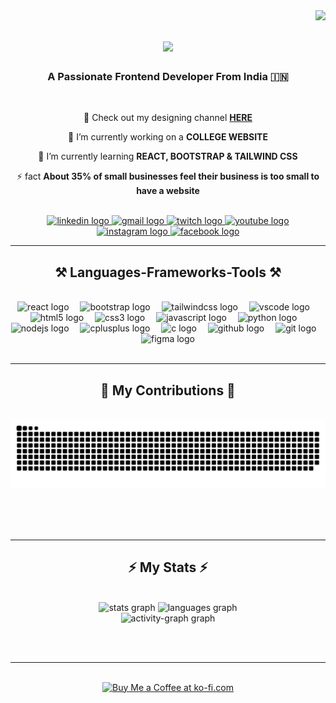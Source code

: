 <img align="right" height="20" src="https://visitor-badge.laobi.icu/badge?page_id=salesp07.salesp07" />

<h1 align="center">
    <img src="https://readme-typing-svg.herokuapp.com/?font=Righteous&size=35&center=true&vCenter=true&width=500&height=70&duration=4000&lines=Hi+There!+👋;+I'm+Paras+Salunke!;" />
</h1>

<h3 align="center">A Passionate Frontend Developer From India 🇮🇳</h3>

<br/>

<div align="center">

🎯 Check out my designing channel **[HERE](https://youtube.com/@ParasSalunkeArts)**
 
 🔭 I’m currently working on a **COLLEGE WEBSITE**
 
 🌱 I’m currently learning **REACT, BOOTSTRAP & TAILWIND CSS**

⚡ fact **About 35% of small businesses feel their business is too small to have a website**

 </div>

<br clear="both">

<div align="center">
  <a href="https://www.linkedin.com/in/salunkeparasofficial" target="_blank">
    <img src="https://img.shields.io/static/v1?message=LinkedIn&logo=linkedin&label=&color=0077B5&logoColor=white&labelColor=&style=for-the-badge" height="33" alt="linkedin logo"  />
  </a>
  <a href="salunkeparasorg@gmail.com" target="_blank">
    <img src="https://img.shields.io/static/v1?message=Gmail&logo=gmail&label=&color=D14836&logoColor=white&labelColor=&style=for-the-badge" height="33" alt="gmail logo"  />
  </a>
  <a href="https://twitter.com/Paras__Salunke" target="_blank">
    <img src="https://img.shields.io/static/v1?message=Twitch&logo=twitch&label=&color=9146FF&logoColor=white&labelColor=&style=for-the-badge" height="33" alt="twitch logo"  />
  </a>
  <a href="https://www.youtube.com/@ParasSalunke" target="_blank">
    <img src="https://img.shields.io/static/v1?message=Youtube&logo=youtube&label=&color=FF0000&logoColor=white&labelColor=&style=for-the-badge" height="33" alt="youtube logo"  />
  </a>
  <a href="https://www.instagram.com/paras_salunke" target="_blank">
    <img src="https://img.shields.io/static/v1?message=Instagram&logo=instagram&label=&color=fa7e1e&logoColor=white&labelColor=&style=for-the-badge" height="33" alt="instagram logo"  />
  </a>
  <a href="https://www.facebook.com/ParasSalunkeOfficial" target="_blank">
    <img src="https://img.shields.io/static/v1?message=Facebook&logo=facebook&label=&color=1877F2&logoColor=white&labelColor=&style=for-the-badge" height="33" alt="facebook logo"  />
  </a>
</div>

<hr/>

<h2 align="center">⚒️ Languages-Frameworks-Tools ⚒️</h2>
<br/>
<div align="center">
  <img src="https://skillicons.dev/icons?i=react" height="70" alt="react logo"  />
  <img width="10" />
  <img src="https://skillicons.dev/icons?i=bootstrap" height="70" alt="bootstrap logo"  />
  <img width="10" />
  <img src="https://skillicons.dev/icons?i=tailwind" height="70" alt="tailwindcss logo"  />
  <img width="10" />
  <img src="https://skillicons.dev/icons?i=vscode" height="70" alt="vscode logo"  />
  <img width="10" />
  <img src="https://skillicons.dev/icons?i=html" height="70" alt="html5 logo"  />
  <img width="10" />
  <img src="https://skillicons.dev/icons?i=css" height="70" alt="css3 logo"  />
  <img width="10" />
  <img src="https://skillicons.dev/icons?i=js" height="70" alt="javascript logo"  />
  <img width="10" />
  <img src="https://skillicons.dev/icons?i=py" height="70" alt="python logo"  />
  <img width="10" />
  <img src="https://skillicons.dev/icons?i=nodejs" height="70" alt="nodejs logo"  />
  <img width="10" />
  <img src="https://skillicons.dev/icons?i=cpp" height="70" alt="cplusplus logo"  />
  <img width="10" />
  <img src="https://skillicons.dev/icons?i=c" height="70" alt="c logo"  />
  <img width="10" />
  <img src="https://skillicons.dev/icons?i=github" height="70" alt="github logo"  />
  <img width="10" />
  <img src="https://skillicons.dev/icons?i=git" height="70" alt="git logo"  />
  <img width="10" />
  <img src="https://skillicons.dev/icons?i=figma" height="70" alt="figma logo"  />
</div>
<br/>
<hr/>

<div align="center">
  <h2>🐍 My Contributions 🐍</h2>
  <br>
  <img alt="snake eating my contributions" src="https://raw.githubusercontent.com/salesp07/salesp07/output/github-contribution-grid-snake.svg" />
  
  <br/><br/><br/>
</div>

<hr/>

<h2 align="center">⚡ My Stats ⚡</h2>
<br/>
<div align="center">
  <img src="https://github-readme-stats.vercel.app/api?username=ParasSalunke&hide_title=false&hide_rank=false&show_icons=true&include_all_commits=true&count_private=true&disable_animations=false&theme=aura&locale=en&hide_border=false&order=1" height="150" alt="stats graph"  />
  <img src="https://github-readme-stats.vercel.app/api/top-langs?username=ParasSalunke&locale=en&hide_title=false&layout=compact&card_width=320&langs_count=5&theme=aura&hide_border=false&order=2" height="150" alt="languages graph"  />
    <br/>
  <img src="https://github-readme-activity-graph.vercel.app/graph?username=ParasSalunke&radius=16&theme=github-dark&area=true&order=5" height="300" alt="activity-graph graph"  />
</div>

<br/><br/>

<hr/>
<br/>

<div align="center">
<a href='https://ko-fi.com/parassalunke' target='_blank'><img height='64' style='border:0px;height:64px;' src='https://storage.ko-fi.com/cdn/kofi1.png?v=3' border='0' alt='Buy Me a Coffee at ko-fi.com' /></a>
</div>

<br/>


